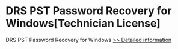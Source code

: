 # DRS PST Password Recovery for Windows[Technician License]
DRS PST Password Recovery for Windows
[>> Detailed information](https://secure.shareit.com/shareit/product.html?productid=301004259&affiliateid=200057808)